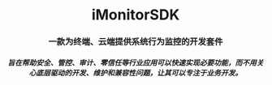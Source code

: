 <div style="text-align:center;">
    <h1>iMonitorSDK</h1>
    <div>
        <h3>一款为终端、云端提供系统行为监控的开发套件 <br> </h3>
        <h5>旨在帮助安全、管控、审计、零信任等行业应用可以快速实现必要功能，而不用关心底层驱动的开发、维护和兼容性问题，让其可以专注于业务开发。 <br> </h5>
    </div>
</div>

